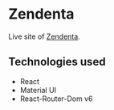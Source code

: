 # Zendenta

Live site of [Zendenta](https://krishworks-01.netlify.app/).

## Technologies used

<ul>
<li>React</li>
<li>Material UI</li>
<li>React-Router-Dom v6</li>
</ul>
